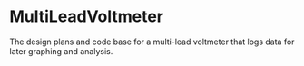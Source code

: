 # MultiLeadVoltmeter
The design plans and code base for a multi-lead voltmeter that logs data for later graphing and analysis.
